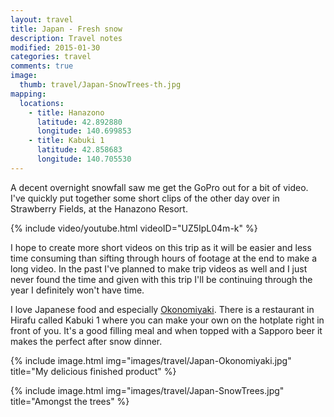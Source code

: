 ```yaml
---
layout: travel
title: Japan - Fresh snow
description: Travel notes
modified: 2015-01-30
categories: travel
comments: true
image:
  thumb: travel/Japan-SnowTrees-th.jpg
mapping:
  locations:
    - title: Hanazono
      latitude: 42.892880
      longitude: 140.699853
    - title: Kabuki 1
      latitude: 42.858683
      longitude: 140.705530
---
```


A decent overnight snowfall saw me get the GoPro out for a bit of video. I've quickly put together some short clips of the other day over in Strawberry Fields, at the Hanazono Resort. 

{% include video/youtube.html videoID="UZ5IpL04m-k" %}

I hope to create more short videos on this trip as it will be easier and less time consuming than sifting through hours of footage at the end to make a long video. In the past I've planned to make trip videos as well and I just never found the time and given with this trip I'll be continuing through the year I definitely won't have time.

I love Japanese food and especially [Okonomiyaki](http://en.wikipedia.org/wiki/Okonomiyaki). There is a restaurant in Hirafu called Kabuki 1 where you can make your own on the hotplate right in front of you. It's a good filling meal and when topped with a Sapporo beer it makes the perfect after snow dinner.

{% include image.html img="images/travel/Japan-Okonomiyaki.jpg" title="My delicious finished product" %}

{% include image.html img="images/travel/Japan-SnowTrees.jpg" title="Amongst the trees" %}